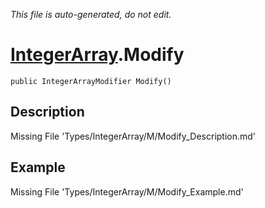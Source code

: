 *This file is auto-generated, do not edit.*

# [IntegerArray](Types/IntegerArray.md).Modify
`public IntegerArrayModifier Modify()`
## Description
Missing File 'Types/IntegerArray/M/Modify_Description.md'
## Example
Missing File 'Types/IntegerArray/M/Modify_Example.md'
